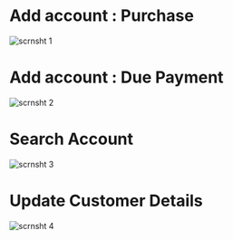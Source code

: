 # Add account : Purchase
![scrnsht 1](https://user-images.githubusercontent.com/94420732/143381025-0344ae59-8ae7-4e32-90d2-af246ecbc718.png)

# Add account : Due Payment
![scrnsht 2](https://user-images.githubusercontent.com/94420732/143381030-4c290e6c-4f42-4a6c-a83b-ac42073ed344.png)

# Search Account
![scrnsht 3](https://user-images.githubusercontent.com/94420732/143381032-733976ee-09f5-4210-949d-fd3ff1233fd0.png)

# Update Customer Details
![scrnsht 4](https://user-images.githubusercontent.com/94420732/143381033-592fee54-3668-4ffd-af45-ea5e18cb0852.png)

